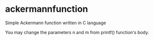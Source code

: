 # ackermannfunction
Simple Ackermann function written in C language

You may change the parameters n and m from printf() function's body.
